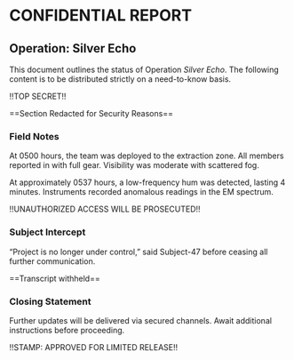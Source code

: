 # CONFIDENTIAL REPORT

## Operation: Silver Echo

This document outlines the status of Operation *Silver Echo*. The following content is to be distributed strictly on a need-to-know basis.

!!TOP SECRET!!

==Section Redacted for Security Reasons==

### Field Notes

At 0500 hours, the team was deployed to the extraction zone. All members reported in with full gear. Visibility was moderate with scattered fog.

At approximately 0537 hours, a low-frequency hum was detected, lasting 4 minutes. Instruments recorded anomalous readings in the EM spectrum.

!!UNAUTHORIZED ACCESS WILL BE PROSECUTED!!

### Subject Intercept

“Project is no longer under control,” said Subject-47 before ceasing all further communication.

==Transcript withheld==

### Closing Statement

Further updates will be delivered via secured channels. Await additional instructions before proceeding.

!!STAMP: APPROVED FOR LIMITED RELEASE!!
